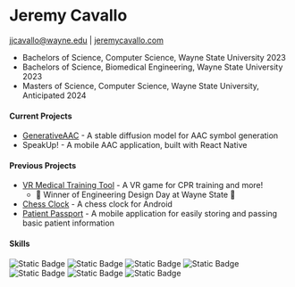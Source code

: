 # Jeremy Cavallo
jjcavallo@wayne.edu | [jeremycavallo.com](https://jeremycavallo.com)

- Bachelors of Science, Computer Science, Wayne State University 2023
- Bachelors of Science, Biomedical Engineering, Wayne State University 2023
- Masters of Science, Computer Science, Wayne State University, Anticipated 2024


#### Current Projects
- [GenerativeAAC](https://github.com/jjcavallo5/generativeaac) - A stable diffusion model for AAC symbol generation
- SpeakUp! - A mobile AAC application, built with React Native

#### Previous Projects
- [VR Medical Training Tool](https://github.com/4996wsu/vr-training-tool) - A VR game for CPR training and more!
  - 🌟 Winner of Engineering Design Day at Wayne State 🌟
- [Chess Clock](https://play.google.com/store/apps/details?id=com.chessclock_jcbball5&pli=1) - A chess clock for Android
- [Patient Passport](https://github.com/WSU-4110/PatientPassport) - A mobile application for easily storing and passing basic patient information

#### Skills
![Static Badge](https://img.shields.io/badge/Python-gray?logo=python&logoColor=%233776AB)
![Static Badge](https://img.shields.io/badge/Pytorch-gray?logo=pytorch&logoColor=EE4C2C)
![Static Badge](https://img.shields.io/badge/React-gray?logo=react&logoColor=61DAFB)
![Static Badge](https://img.shields.io/badge/HTML-gray?logo=html5&logoColor=E34F26)
![Static Badge](https://img.shields.io/badge/CSS-gray?logo=css3&logoColor=1572B6)
![Static Badge](https://img.shields.io/badge/JavaScript-gray?logo=javascript&logoColor=F7DF1E)
![Static Badge](https://img.shields.io/badge/C++-gray?logo=cplusplus&logoColor=00599C)
